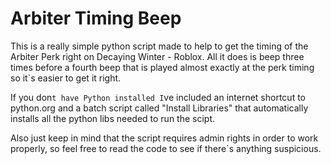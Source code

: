 # Arbiter Timing Beep

This is a really simple python script made to help to get the timing of the Arbiter Perk right on Decaying Winter - Roblox. All it does is beep three times before a fourth beep that is played almost exactly at the perk timing so it`s easier to get it right.

If you don`t have Python installed I`ve included an internet shortcut to python.org and a batch script called "Install Libraries" that automatically installs all the python libs needed to run the scipt.

Also just keep in mind that the script requires admin rights in order to work properly, so feel free to read the code to see if there`s anything suspicious.